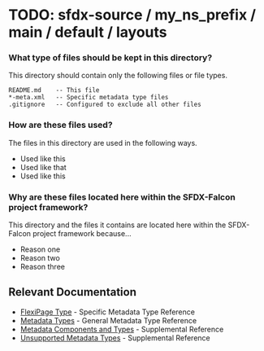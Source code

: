 # TODO: sfdx-source / my_ns_prefix / main / default / layouts

### What type of files should be kept in this directory?

This directory should contain only the following files or file types.

```
README.md    -- This file
*-meta.xml   -- Specific metadata type files
.gitignore   -- Configured to exclude all other files
```

### How are these files used?

The files in this directory are used in the following ways.

- Used like this
- Used like that
- Used like this

### Why are these files located here within the SFDX-Falcon project framework?

This directory and the files it contains are located here within the SFDX-Falcon project framework because...

- Reason one
- Reason two
- Reason three

## Relevant Documentation

- [FlexiPage Type][1] - Specific Metadata Type Reference
- [Metadata Types][2] - General Metadata Type Reference
- [Metadata Components and Types][3] - Supplemental Reference
- [Unsupported Metadata Types][4] - Supplemental Reference

[1]: https://developer.salesforce.com/docs/atlas.en-us.api_meta.meta/api_meta/meta_flexipage.htm
[2]: https://developer.salesforce.com/docs/atlas.en-us.api_meta.meta/api_meta/meta_types_list.htm
[3]: https://developer.salesforce.com/docs/atlas.en-us.api_meta.meta/api_meta/meta_objects_intro.htm
[4]: https://developer.salesforce.com/docs/atlas.en-us.api_meta.meta/api_meta/meta_unsupported_types.htm
